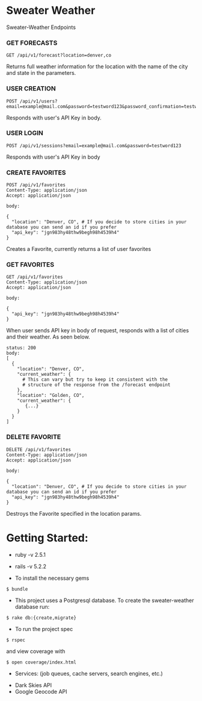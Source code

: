 # Sweater Weather

Sweater-Weather Endpoints

### GET FORECASTS
```
GET /api/v1/forecast?location=denver,co
```
Returns full weather information for the location with the name of the city and state in the parameters.

### USER CREATION
```
POST /api/v1/users?email=example@mail.com&password=testword123&password_confirmation=testword123
```
Responds with user's API Key in body.

### USER LOGIN
```
POST /api/v1/sessions?email=example@mail.com&password=testword123
```
Responds with user's API Key in body

### CREATE FAVORITES
```
POST /api/v1/favorites
Content-Type: application/json
Accept: application/json

body:

{
  "location": "Denver, CO", # If you decide to store cities in your database you can send an id if you prefer
  "api_key": "jgn983hy48thw9begh98h4539h4"
}
```
Creates a Favorite, currently returns a list of user favorites

### GET FAVORITES
```
GET /api/v1/favorites
Content-Type: application/json
Accept: application/json

body:

{
  "api_key": "jgn983hy48thw9begh98h4539h4"
}
```
When user sends API key in body of request,  responds with a list of cities and their weather. As seen below.

```
status: 200
body:
[
  {
    "location": "Denver, CO",
    "current_weather": {
      # This can vary but try to keep it consistent with the
      # structure of the response from the /forecast endpoint
    },
    "location": "Golden, CO",
    "current_weather": {
       {...}
    }
  }
]
```

### DELETE FAVORITE
```
DELETE /api/v1/favorites
Content-Type: application/json
Accept: application/json

body:

{
  "location": "Denver, CO", # If you decide to store cities in your database you can send an id if you prefer
  "api_key": "jgn983hy48thw9begh98h4539h4"
}
```
Destroys the Favorite specified in the location params.



# Getting Started:

* ruby -v 2.5.1
* rails -v 5.2.2


* To install the necessary gems
```
$ bundle
```

* This project uses a Postgresql database. To create the sweater-weather database run:
```
$ rake db:{create,migrate}
```

* To run the project spec
```
$ rspec
```
and view coverage with
```
$ open coverage/index.html
```

* Services: (job queues, cache servers, search engines, etc.)
- Dark Skies API
- Google Geocode API
